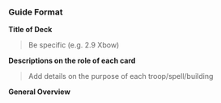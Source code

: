 ### Guide Format

**Title of Deck**
> Be specific (e.g. 2.9 Xbow)

**Descriptions on the role of each card**
> Add details on the purpose of each troop/spell/building

**General Overview**
> 
